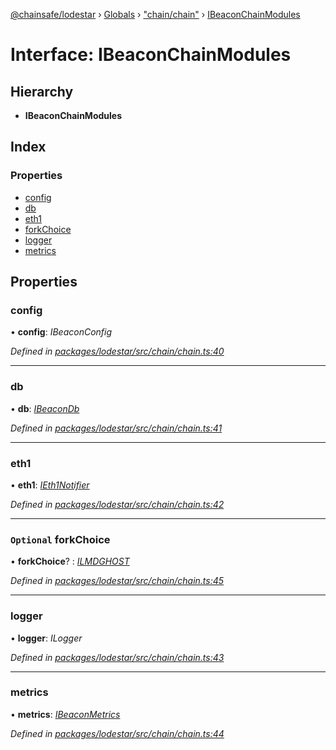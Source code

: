 [@chainsafe/lodestar](../README.md) › [Globals](../globals.md) › ["chain/chain"](../modules/_chain_chain_.md) › [IBeaconChainModules](_chain_chain_.ibeaconchainmodules.md)

# Interface: IBeaconChainModules

## Hierarchy

* **IBeaconChainModules**

## Index

### Properties

* [config](_chain_chain_.ibeaconchainmodules.md#config)
* [db](_chain_chain_.ibeaconchainmodules.md#db)
* [eth1](_chain_chain_.ibeaconchainmodules.md#eth1)
* [forkChoice](_chain_chain_.ibeaconchainmodules.md#optional-forkchoice)
* [logger](_chain_chain_.ibeaconchainmodules.md#logger)
* [metrics](_chain_chain_.ibeaconchainmodules.md#metrics)

## Properties

###  config

• **config**: *IBeaconConfig*

*Defined in [packages/lodestar/src/chain/chain.ts:40](https://github.com/ChainSafe/lodestar/blob/ad14d42a9/packages/lodestar/src/chain/chain.ts#L40)*

___

###  db

• **db**: *[IBeaconDb](_db_api_beacon_interface_.ibeacondb.md)*

*Defined in [packages/lodestar/src/chain/chain.ts:41](https://github.com/ChainSafe/lodestar/blob/ad14d42a9/packages/lodestar/src/chain/chain.ts#L41)*

___

###  eth1

• **eth1**: *[IEth1Notifier](_eth1_interface_.ieth1notifier.md)*

*Defined in [packages/lodestar/src/chain/chain.ts:42](https://github.com/ChainSafe/lodestar/blob/ad14d42a9/packages/lodestar/src/chain/chain.ts#L42)*

___

### `Optional` forkChoice

• **forkChoice**? : *[ILMDGHOST](_chain_forkchoice_interface_.ilmdghost.md)*

*Defined in [packages/lodestar/src/chain/chain.ts:45](https://github.com/ChainSafe/lodestar/blob/ad14d42a9/packages/lodestar/src/chain/chain.ts#L45)*

___

###  logger

• **logger**: *ILogger*

*Defined in [packages/lodestar/src/chain/chain.ts:43](https://github.com/ChainSafe/lodestar/blob/ad14d42a9/packages/lodestar/src/chain/chain.ts#L43)*

___

###  metrics

• **metrics**: *[IBeaconMetrics](_metrics_interface_.ibeaconmetrics.md)*

*Defined in [packages/lodestar/src/chain/chain.ts:44](https://github.com/ChainSafe/lodestar/blob/ad14d42a9/packages/lodestar/src/chain/chain.ts#L44)*
